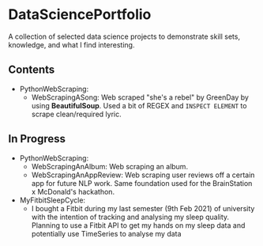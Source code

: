 # DataSciencePortfolio
A collection of selected data science projects to demonstrate skill sets, knowledge, and what I find interesting.

## Contents
- PythonWebScraping:
  - WebScrapingASong: Web scraped "she's a rebel" by GreenDay by using **BeautifulSoup**. Used a bit of REGEX and `INSPECT ELEMENT` to scrape clean/required lyric.

## In Progress
- PythonWebScraping:
  - WebScrapingAnAlbum: Web scraping an album.
  - WebScrapingAnAppReview: Web scraping user reviews off a certain app for future NLP work. Same foundation used for the BrainStation x McDonald's hackathon.
- MyFitbitSleepCycle:
  - I bought a Fitbit during my last semester (9th Feb 2021) of university with the intention of tracking and analysing my sleep quality. Planning to use a Fitbit API to get my hands on my sleep data and potentially use TimeSeries to analyse my data
